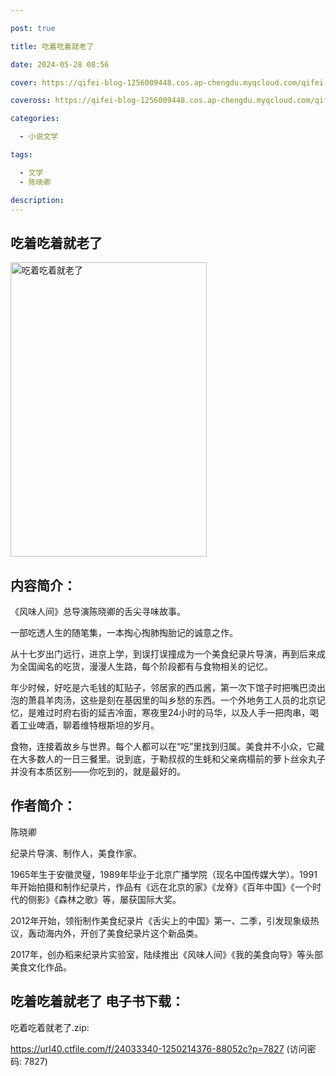 ```yaml
---

post: true

title: 吃着吃着就老了

date: 2024-05-28 08:56

cover: https://qifei-blog-1256009448.cos.ap-chengdu.myqcloud.com/qifei-blog/660d41fe9f345e8d0388052a.jpg

coveross: https://qifei-blog-1256009448.cos.ap-chengdu.myqcloud.com/qifei-blog/660d41fe9f345e8d0388052a.jpg

categories:

  - 小说文学

tags:

  - 文学
  - 陈晓卿

description:
---
```


## 吃着吃着就老了
<img alt="吃着吃着就老了 " class="aligncenter loaded" data-was-processed="true" decoding="async" fetchpriority="high" height="471" src="https://qifei-blog-1256009448.cos.ap-chengdu.myqcloud.com/qifei-blog/660d41fe9f345e8d0388052a.jpg " style="cursor: zoom-in;" width="314"/>

## 内容简介：

《风味人间》总导演陈晓卿的舌尖寻味故事。

一部吃透人生的随笔集，一本掏心掏肺掏胎记的诚意之作。

从十七岁出门远行，进京上学，到误打误撞成为一个美食纪录片导演，再到后来成为全国闻名的吃货，漫漫人生路，每个阶段都有与食物相关的记忆。

年少时候，好吃是六毛钱的缸贴子，邻居家的西瓜酱，第一次下馆子时把嘴巴烫出泡的萧县羊肉汤，这些是刻在基因里的叫乡愁的东西。一个外地务工人员的北京记忆，是难过时府右街的延吉冷面，寒夜里24小时的马华，以及人手一把肉串，喝着工业啤酒，聊着维特根斯坦的岁月。

食物，连接着故乡与世界。每个人都可以在“吃”里找到归属。美食并不小众，它藏在大多数人的一日三餐里。说到底，于勒叔叔的生蚝和父亲病榻前的萝卜丝汆丸子并没有本质区别——你吃到的，就是最好的。

## 作者简介：

陈晓卿

纪录片导演、制作人，美食作家。

1965年生于安徽灵璧，1989年毕业于北京广播学院（现名中国传媒大学）。1991年开始拍摄和制作纪录片，作品有《远在北京的家》《龙脊》《百年中国》《一个时代的侧影》《森林之歌》等，屡获国际大奖。

2012年开始，领衔制作美食纪录片《舌尖上的中国》第一、二季，引发现象级热议，轰动海内外，开创了美食纪录片这个新品类。

2017年，创办稻来纪录片实验室，陆续推出《风味人间》《我的美食向导》等头部美食文化作品。

## 吃着吃着就老了 电子书下载：



吃着吃着就老了.zip: 

https://url40.ctfile.com/f/24033340-1250214376-88052c?p=7827 (访问密码: 7827)
